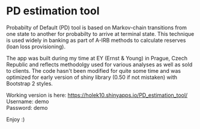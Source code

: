 # PD estimation tool

Probabilty of Default (PD) tool is based on Markov-chain transitions from one state to another for probabilty to arrive at terminal state.
This technique is used widely in banking as part of A-IRB methods to calculate reserves (loan loss provisioning). 

The app was built during my time at EY (Ernst & Young) in Prague, Czech Republic and reflects methodolgy used for various analyses 
as well as sold to clients.
The code hasn't been modified for quite some time and was optimized for early version of shiny library (0.50 if not mistaken) with Bootstrap 2 styles.

Working version is here: https://holek10.shinyapps.io/PD_estimation_tool/  
Username: demo  
Password: demo

Enjoy :)
